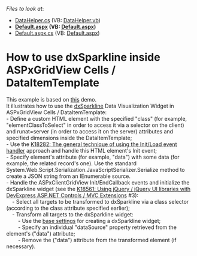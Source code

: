 <!-- default file list -->
*Files to look at*:

* [DataHelper.cs](./CS/App_Code/DataHelper.cs) (VB: [DataHelper.vb](./VB/App_Code/DataHelper.vb))
* **[Default.aspx](./CS/Default.aspx) (VB: [Default.aspx](./VB/Default.aspx))**
* [Default.aspx.cs](./CS/Default.aspx.cs) (VB: [Default.aspx](./VB/Default.aspx))
<!-- default file list end -->
# How to use dxSparkline inside ASPxGridView Cells / DataItemTemplate


This example is based on <a href="http://js.devexpress.com/Demos/WidgetsGallery/#demo/chartssparklinessparklinesline/generic/light/default">this</a> demo.<br />It illustrates how to use the <a href="http://js.devexpress.com/Documentation/ApiReference/Data_Visualization_Widgets/dxSparkline/">dxSparkline</a> Data Visualization Widget in ASPxGridView Cells / DataItemTemplate:<br />- Define a custom HTML element with the specified "class" (for example, "elementClassToSelect" in order to access it via a selector on the client) and runat=server (in order to access it on the server) attributes and specified dimensions inside the DataItemTemplate;<br />- Use the <a href="https://www.devexpress.com/Support/Center/p/K18282">K18282: The general technique of using the Init/Load event handler</a> approach and handle this HTML element's Init event;<br />- Specify element's attribute (for example, "data") with some data (for example, the related record's one). Use the standard System.Web.Script.Serialization.JavaScriptSerializer.Serialize method to create a JSON string from an IEnumerable source.<br />- Handle the ASPxClientGridView Init/EndCallback events and initialize the dxSparkline widget (see the <a href="https://www.devexpress.com/Support/Center/p/K18561">K18561: Using jQuery / jQuery UI libraries with DevExpress ASP.NET Controls / MVC Extensions</a> #3):<br />    - Select all targets to be transformed to dxSparkline via a class selector (according to the class attribute specified earlier);<br />    - Transform all targets to the dxSparkline widget:<br />        - Use the <a href="http://js.devexpress.com/Documentation/Guide/Data_Visualization/Basics/Working_with_Widgets/">base settings</a> for creating a dxSparkline widget;<br />        - Specify an individual "dataSource" property retrieved from the element's ("data") attribute;<br />        - Remove the ("data") attribute from the transformed element (if necessary).

<br/>


